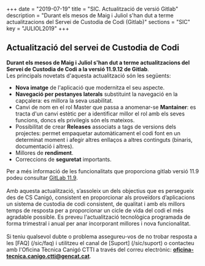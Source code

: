 +++
date        = "2019-07-19"
title       = "SIC. Actualització de versió Gitlab"
description = "Durant els mesos de Maig i Juliol s'han dut a terme actualitzacions del Servei de Custodia de Codi (Gitlab)"
sections    = "SIC"
key = "JULIOL2019"
+++

## Actualització del servei de Custodia de Codi

**Durant els mesos de Maig i Juliol s'han dut a terme actualitzacions del Servei de Custodia de Codi a la versió 11.9.12 de Gitlab**.
<br>
Les principals novetats d'aquesta actualització són les següents:

* **Nova imatge** de l'aplicació que modernitza el seu aspecte.
* **Navegació per pestanyes laterals** substituint la navegació en la capçalera: es millora la seva usabilitat.
* Canvi de nom en el rol Master que passa a anomenar-se **Mantainer**: es tracta d'un canvi estètic per a identificar millor el rol amb els seves funcions, doncs els privilegis són els mateixos.
* Possibilitat de crear **Releases** associats a tags de versions dels projectes: permet empaquetar automàticament el codi font en un determinat moment i afegir altres enllaços a altres continguts (binaris, documentació i altres).
* Millores de **rendiment**.
* Correccions de **seguretat** importants.

Per a més informació de les funcionalitats que proporciona gitlab versió 11.9 podeu consultar [GitLab 11.9](https://about.gitlab.com/2019/03/22/gitlab-11-9-released/).
<br>
<br>
Amb aquesta actualització, s’assoleix un dels objectius que es persegueix des de CS Canigó, consistent en proporcionar als proveïdors d’aplicacions un sistema de custodia de codi consistent, de qualitat i amb els millors temps de resposta per a proporcionar un cicle de vida del codi el més agradable possible.
Es preveu l'actualització tecnològica programada de forma trimestral i anual per anar incorporant millores i nova funcionalitat.
<br>
<br>
Si teniu qualsevol dubte o problema assegureu-vos de no trobar resposta a les [FAQ] (/sic/faq) i utilitzeu el canal de [Suport] (/sic/suport) o contacteu amb l'Oficina Tècnica Canigó CTTI a través del correu electrònic: **oficina-tecnica.canigo.ctti@gencat.cat**.
